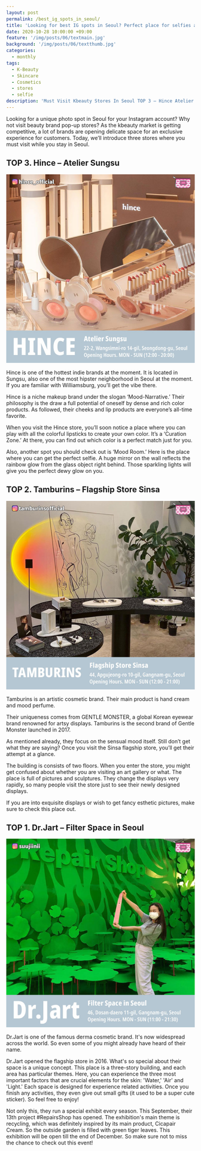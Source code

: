 ```yaml
---
layout: post
permalink: /best_ig_spots_in_seoul/
title: 'Looking for best IG spots in Seoul? Perfect place for selfies and unique souvernirs'
date: 2020-10-28 10:00:00 +09:00
feature: '/img/posts/06/textmain.jpg'
background: '/img/posts/06/textthumb.jpg'
categories:
  - monthly
tags:
  - K-Beauty
  - Skincare
  - Cosmetics
  - stores
  - selfie
description: 'Must Visit Kbeauty Stores In Seoul TOP 3 – Hince Atelier Sungsu & Tamburins Flagship Sinsa & Dr.Jart Filter Space'
---
```



Looking for a unique photo spot in Seoul for your Instagram account? Why not visit beauty brand pop-up stores? As the kbeauty market is getting competitive, a lot of brands are opening delicate space for an exclusive experience for customers. Today, we’ll introduce three stores where you must visit while you stay in Seoul.

## TOP 3. Hince – Atelier Sungsu
![hince](/img/posts/06/hince.jpeg)

Hince is one of the hottest indie brands at the moment. It is located in Sungsu, also one of the most hipster neighborhood in Seoul at the moment. If you are familiar with Williamsburg, you’ll get the vibe there.

Hince is a niche makeup brand under the slogan ‘Mood-Narrative.’ Their philosophy is the draw a full potential of oneself by dense and rich color products. As followed, their cheeks and lip products are everyone’s all-time favorite.

When you visit the Hince store, you’ll soon notice a place where you can play with all the colorful lipsticks to create your own color. It’s a ‘Curation Zone.’ At there, you can find out which color is a perfect match just for you.

Also, another spot you should check out is ‘Mood Room.’ Here is the place where you can get the perfect selfie. A huge mirror on the wall reflects the rainbow glow from the glass object right behind. Those sparkling lights will give you the perfect dewy glow on you.


## TOP 2. Tamburins – Flagship Store Sinsa
![tamburins](/img/posts/06/tamburins.jpeg)

Tamburins is an artistic cosmetic brand. Their main product is hand cream and mood perfume.

Their uniqueness comes from GENTLE MONSTER, a global Korean eyewear brand renowned for artsy displays. Tamburins is the second brand of Gentle Monster launched in 2017.

As mentioned already, they focus on the sensual mood itself. Still don’t get what they are saying? Once you visit the Sinsa flagship store, you’ll get their attempt at a glance.

The building is consists of two floors. When you enter the store, you might get confused about whether you are visiting an art gallery or what. The place is full of pictures and sculptures.
They change the displays very rapidly, so many people visit the store just to see their newly designed displays.

If you are into exquisite displays or wish to get fancy esthetic pictures, make sure to check this place out.


## TOP 1. Dr.Jart – Filter Space in Seoul
![Dr.Jart](/img/posts/06/drjart.jpeg)

Dr.Jart is one of the famous derma cosmetic brand. It's now widespread across the world. So even some of you might already have heard of their name.

Dr.Jart opened the flagship store in 2016. What's so special about their space is a unique concept. This place is a three-story building, and each area has particular themes. Here, you can experience the three most important factors that are crucial elements for the skin: 'Water,' 'Air' and 'Light.'
Each space is designed for experience related activities. Once you finish any activities, they even give out small gifts (it used to be a super cute sticker). So feel free to enjoy!

Not only this, they run a special exhibit every season. This September, their 13th project #RepairsShop has opened.
The exhibition's main theme is recycling, which was definitely inspired by its main product, Cicapair Cream. So the outside garden is filled with green tiger leaves. This exhibition will be open till the end of December.
So make sure not to miss the chance to check out this event!
